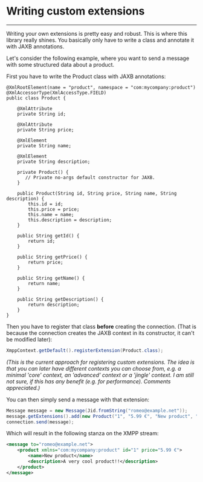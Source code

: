 # Writing custom extensions
---

Writing your own extensions is pretty easy and robust. This is where this library really shines. You basically only have to write a class and annotate it with JAXB annotations.

Let's consider the following example, where you want to send a message with some structured data about a product.

First you have to write the Product class with JAXB annotations:

```
@XmlRootElement(name = "product", namespace = "com:mycompany:product")
@XmlAccessorType(XmlAccessType.FIELD)
public class Product {

    @XmlAttribute
    private String id;

    @XmlAttribute
    private String price;

    @XmlElement
    private String name;

    @XmlElement
    private String description;

    private Product() {
       // Private no-args default constructor for JAXB.
    }

    public Product(String id, String price, String name, String description) {
        this.id = id;
        this.price = price;
        this.name = name;
        this.description = description;
    }

    public String getId() {
        return id;
    }

    public String getPrice() {
        return price;
    }

    public String getName() {
        return name;
    }

    public String getDescription() {
        return description;
    }
}
```

Then you have to register that class **before** creating the connection. (That is because the connection creates the JAXB context in its constructor, it can't be modified later):

```java
XmppContext.getDefault().registerExtension(Product.class);
```

*(This is the current approach for registering custom extensions. The idea is that you can later have different contexts you can choose from, e.g. a minimal \'core\' context, an \'advanced\' context or a \'jingle\' context. I am still not sure, if this has any benefit (e.g. for performance). Comments appreciated.)*

You can then simply send a message with that extension:

```java
Message message = new Message(Jid.fromString("romeo@example.net"));
message.getExtensions().add(new Product("1", "5.99 €", "New product", "A very cool product!!"));
connection.send(message);
```

Which will result in the following stanza on the XMPP stream:

```xml
<message to="romeo@example.net">
    <product xmlns="com:mycompany:product" id="1" price="5.99 €">
        <name>New product</name>
        <description>A very cool product!!</description>
    </product>
</message>
```
